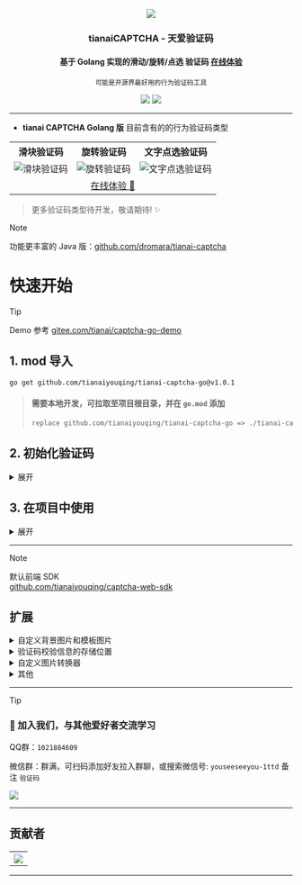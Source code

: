 <div align="center">

![][image-logo]

### tianaiCAPTCHA - 天爱验证码
#### 基于 Golang 实现的滑动/旋转/点选 验证码  **[在线体验][online-demo-link]**
<sup>可能是开源界最好用的行为验证码工具</sup><br>

[![][github-release-shield]][github-release-link] [![][github-license-shield]][github-license-link]<br>

</div>

---

- **tianai CAPTCHA Golang 版** 目前含有的的行为验证码类型
<table>
  <tr>
    <th>滑块验证码</th>
    <th>旋转验证码</th>
    <th>文字点选验证码</th>
  </tr>
  <tr>
    <td><img src="https://minio.tianai.cloud/public/demo-view/go-slider-1.png" alt="滑块验证码"></td>
    <td><img src="https://minio.tianai.cloud/public/demo-view/go-rotate-1.png" alt="旋转验证码"></td>
    <td><img src="https://minio.tianai.cloud/public/demo-view/go-click-1.png" alt="文字点选验证码"></td>
  </tr>
  <tr>
    <td colspan="3" align="center"><a href="http://captcha.tianai.cloud">在线体验 🚀</a></td>
  </tr>
</table>

> 更多验证码类型待开发，敬请期待! ✨

> [!NOTE]
> 功能更丰富的 Java 版：[github.com/dromara/tianai-captcha][tianai-captcha-java-link]

# 快速开始

> [!TIP]
> Demo 参考 [gitee.com/tianai/captcha-go-demo][captcha-go-demo-link]

## 1. mod 导入
```shell
go get github.com/tianaiyouqing/tianai-captcha-go@v1.0.1
```
> #### 需要本地开发，可拉取至项目根目录，并在 `go.mod` 添加
> ```mod
> replace github.com/tianaiyouqing/tianai-captcha-go => ./tianai-captcha-go
> ```

## 2. 初始化验证码

<details>
  <summary>展开</summary>

```go
import (
	"github.com/tianaiyouqing/tianai-captcha-go/application"
	"github.com/tianaiyouqing/tianai-captcha-go/common/model"
)

var Captcha *application.TianAiCaptchaApplication

func init() {
    builder := application.NewBuilder()
    // 添加滑块验证码
    builder.AddProvider(application.CreateSliderProvider())
    // 添加旋转验证码
    builder.AddProvider(application.CreateRotateProvider())
    // 添加文字点选验证码， 参数为nil时会读取默认的字体，可以替换成自定义字体， 传入多个字体会随机选择
    builder.AddProvider(application.CreateWordClickProvider(nil))
	// 注意 构建出来的 CaptchaApplication 是单例的，所以可以全局使用
    Captcha = builder.Build()
}
```
</details>

## 3. 在项目中使用

<details>
  <summary>展开</summary>

```go
// 这里以gin框架为例，其它框架自行修改即可

// 生成验证码
func GenCaptcha(c *gin.Context) {
    // 这里生成类型为 SLIDER的验证码， 目前支持 SLIDER、ROTATE、WORD_IMAGE_CLICK
    captcha, err := Captcha.GenerateCaptcha(&model.GenerateParam{
        CaptchaName: "SLIDER",
    })
    if err != nil {
        c.JSON(500, gin.H{
            "code": 500,
            "msg":  err.Error(),
        })
        return
    }
    // 这边返回的结构是为了适配 tianai-captcha-web-sdk 前端项目
    c.JSON(200, gin.H{
        "code":    200,
        "msg":     "success",
        "id":      captcha.Id,
        "captcha": captcha,
    })

}

// 校验验证码
func Valid(c *gin.Context) {
	
    // 该接收的参数结构是前端项目 tianai-captcha-web-sdk 的 ValidParam
    validParam := new(ValidParam)
    if err := c.ShouldBindJSON(validParam); err != nil {
        c.JSON(http.StatusBadRequest, gin.H{"error": err.Error()})
        return
    }
    valid, err := Captcha.Valid(validParam.Id, &validParam.Data)
    if err != nil {
        c.JSON(500, gin.H{
        "code": 500,
        "msg":  err.Error(),
        })
        return
    }
    c.JSON(200, valid)
}

type ValidParam struct {
    Id   string                  `json:"id" binding:"required"`
    Data model.ImageCaptchaTrack `json:"data" binding:"required"`
}

```
</details>

---

> [!NOTE]
> 默认前端 SDK<br>
> [github.com/tianaiyouqing/captcha-web-sdk][tianai-captcha-web-sdk-link]


## 扩展

<details>
  <summary>自定义背景图片和模板图片</summary>

```go
package controller

import (
	"github.com/tianaiyouqing/tianai-captcha-go/application"
	"github.com/tianaiyouqing/tianai-captcha-go/common"
	"github.com/tianaiyouqing/tianai-captcha-go/common/model"
	"github.com/tianaiyouqing/tianai-captcha-go/resource"
)

var Captcha *application.TianAiCaptchaApplication

func init() {

	// 创建一个resourceStore存储
	store := resource.NewMemoryImageCaptchaResourceStore()

	// ==================== 设置背景图片 ====================

	// 注意: 背景图片的宽高为 600*360， 后台支持自定义调整宽高， 但是 tianai-captcha-web-sdk 项目设置的样式必须为 600*360的比例， 可以缩放大小，但是小白的话直接就设置600*360

	// 第一个参数为验证码名称，第二个参数为资源, 验证码名称目前支持 "SLIDER" "ROTATE" "WORD_IMAGE_CLICK"
	store.AddResource(common.CAPTCHA_NAME_SLIDER, &model.Resource{
		ResourceType: "file",              // 这个参数指定资源类型，目前支持file、url， 可以自己扩展相对应的资源读取器，这里演示file类型
		Data:         "./rsources/1.jpeg", // 如果类型为file， 则data为文件路径， 如果类型为url， 则data为url地址， 以此类推
	})
	store.AddResource(common.CAPTCHA_NAME_ROTATE, &model.Resource{
		ResourceType: "file",
		Data:         "./rsources/2.jpeg",
	})
	store.AddResource(common.CAPTCHA_NAME_SLIDER, &model.Resource{
		ResourceType: "file",
		Data:         "./rsources/3.jpeg",
	})
	store.AddResource(common.CAPTCHA_NAME_SLIDER, &model.Resource{
		ResourceType: "file",
		Data:         "./rsources/4.jpegg",
	})

	// ============================ 设置模板图片 ============================
	// 注意模板图片要按照指定的格式设置样式和尺寸， 下面给出默认大小，该宽高是按照背景图为 600*360计算的， 如果模板图片不符合要求， 则需要自己调整样式和尺寸
	// slider 底图样式大小为 110*110, 滑块样式大小为 110*110
	// rotate 底图样式大小为 200*200, 旋转图片样式大小为 200*200

	// ============= 设置自定义模板 ====================
	resourceMap := model.NewResourceMap()
	resourceMap.PutValue("active.png", &model.Resource{
		ResourceType: "file",
		Data:         "C:\\Users\\Thinkpad\\Desktop\\captcha\\templates\\六边形-滑块.png",
	})
	resourceMap.PutValue("fixed.png", &model.Resource{
		ResourceType: "file",
		Data:         "C:\\Users\\Thinkpad\\Desktop\\captcha\\templates\\六边形-底图.png",
	})
	store.AddTemplate(common.CAPTCHA_NAME_SLIDER, resourceMap)

	// ============= 设置默认模板 ====================
	// 如果小白只想替换背景图，不想设置模板，也可以使用系统自带的模板，代码如下
	defaultSliderTemplates := resource.GetDefaultSliderTemplates()
	for _, template := range defaultSliderTemplates {
		store.AddTemplate(common.CAPTCHA_NAME_SLIDER, template)
	}
	defaultRotateTemplates := resource.GetDefaultRotateTemplate()
	for _, template := range defaultRotateTemplates {
		store.AddTemplate(common.CAPTCHA_NAME_ROTATE, template)
	}

	// ========= 构建验证码应用 ==========

	builder := application.NewBuilder()
	// 设置存放资源的存储器
	builder.SetResourceStore(store)
	// 添加验证码生成器
	builder.AddProvider(application.CreateSliderProvider())
	builder.AddProvider(application.CreateRotateProvider())
	builder.AddProvider(application.CreateWordClickProvider(nil))
	Captcha = builder.Build()
}
```
</details>

<details>
  <summary>验证码校验信息的存储位置</summary>

#### 验证码的校验信息默认存储在内存中，若要换成 Redis 之类的，自定义扩展即可，例子：

```go
package controller

import (
	"github.com/tianaiyouqing/tianai-captcha-go/application"
	"github.com/tianaiyouqing/tianai-captcha-go/common/model"
)

var Captcha *application.TianAiCaptchaApplication

func init() {
	// 自定义缓存存储器
	customCacheStore := &CustomCacheStore{}

	builder := application.NewBuilder()
	// 设置自定义缓存存储器
	builder.SetCacheStore(customCacheStore)
	// 添加验证码生成器
	builder.AddProvider(application.CreateSliderProvider())
	builder.AddProvider(application.CreateRotateProvider())
	builder.AddProvider(application.CreateWordClickProvider(nil))
	Captcha = builder.Build()
}

type CustomCacheStore struct{}

func (CustomCacheStore) GetCache(key string) (value map[string]any, ok bool) {
	//TODO 通过key获取缓存
	panic("implement me")
}

func (CustomCacheStore) GetAndRemoveCache(key string) (value map[string]any, ok bool) {
	//TODO 通过key获取缓存并删除
	panic("implement me")
}

func (CustomCacheStore) SetCache(key string, data map[string]any, captchaInfo *model.ImageCaptchaInfo) error {
	//TODO 设置缓存
	panic("implement me")
}
```
</details>

<details>
  <summary>自定义图片转换器</summary>

```go
package controller

import (
	"github.com/tianaiyouqing/tianai-captcha-go/application"
	"github.com/tianaiyouqing/tianai-captcha-go/common/model"
	"github.com/tianaiyouqing/tianai-captcha-go/generator"
)

var Captcha *application.TianAiCaptchaApplication

func init() {
	// 自定义缓存存储器


	builder := application.NewBuilder()
	// 设置自定义图片转换器， 默认是base64格式的转换前， 背景图为 jpg， 模板图为png， 如有需要可自定义实现 `generator.ImageTransform` 接口进行转换
	builder.SetImageTransform(generator.NewBase64ImageTransform())
	// 添加验证码生成器
	builder.AddProvider(application.CreateSliderProvider())
	builder.AddProvider(application.CreateRotateProvider())
	builder.AddProvider(application.CreateWordClickProvider(nil))
	Captcha = builder.Build()
}
```
</details>

<details>
  <summary>其他</summary>

```go
package controller

import (
	"github.com/tianaiyouqing/tianai-captcha-go/application"
	"github.com/tianaiyouqing/tianai-captcha-go/common/model"
	"github.com/tianaiyouqing/tianai-captcha-go/generator"
	"github.com/tianaiyouqing/tianai-captcha-go/resource"
	"github.com/tianaiyouqing/tianai-captcha-go/validator"
	"time"
)

var Captcha *application.TianAiCaptchaApplication

func init() {
	builder := application.NewBuilder()

	// 设置资源存储器
	builder.SetResourceStore(resource.NewMemoryImageCaptchaResourceStore())
	// 设置资源读取器，负责把Resource对象转换成Image图片对象
	readers := resource.NewDefaultImageCaptchaResourceReaders()
	//readers.AddResourceReader(nil)// 自定义可以添加自定义的资源读取器
	builder.SetResourceImageReader(readers)
	// 设置自定义图片转换器， 默认是base64格式的转换前， 背景图为 jpg， 模板图为png， 如有需要可自定义实现 `generator.ImageTransform` 接口进行转换
	builder.SetImageTransform(generator.NewBase64ImageTransform())
	// 设置缓冲存储器， 默认是内存存储器， 如需要扩展redis之类， 可自定义实现 `application.CacheStore` 接口
	builder.SetCacheStore(application.NewMemoryCacheStore(5*time.Minute, 5*time.Minute))
	// 设置验证码验证器 参数为默认的容错值，传nil则容错值默认设置为 0.02
	builder.SetImageCaptchaValidator(validator.NewSimpleImageCaptchaValidator(nil))

	// 添加验证码生成器
	builder.AddProvider(application.CreateSliderProvider())
	builder.AddProvider(application.CreateRotateProvider())
	builder.AddProvider(application.CreateWordClickProvider(nil))
	Captcha = builder.Build()
}
```
</details>

---

> [!TIP]
> ### 👋 加入我们，与其他爱好者交流学习
>
> QQ群：`1021884609`<br>
>
> 微信群：群满，可扫码添加好友拉入群聊，或搜索微信号: `youseeseeyou-1ttd` 备注 `验证码`
>
> ![][qrcode-link] <br>

---

## 贡献者

<a href="https://github.com/tianaiyouqing/tianai-captcha-go/graphs/contributors" target="_blank">
  <table>
    <tr>
      <th>
          <img src="https://contrib.rocks/image?repo=tianaiyouqing/tianai-captcha-go">
      </th>
    </tr>
  </table>
</a>

---

[image-logo]: https://minio.tianai.cloud/public/captcha/logo/logo-519x100.png
[github-release-shield]: https://img.shields.io/github/v/release/tianaiyouqing/tianai-captcha-go?color=369eff&labelColor=black&logo=github&style=flat-square
[github-release-link]: https://github.com/tianaiyouqing/tianai-captcha-go/releases
[github-license-link]: https://github.com/tianaiyouqing/tianai-captcha-go/blob/master/LICENSE
[github-license-shield]: https://img.shields.io/badge/MulanPSL-2.0-white?labelColor=black&style=flat-square
[tianai-captcha-java-link]: https://github.com/dromara/tianai-captcha
[captcha-go-demo-link]: https://gitee.com/tianai/captcha-go-demo
[tianai-captcha-web-sdk-link]: https://github.com/tianaiyouqing/captcha-web-sdk
[online-demo-link]: http://captcha.tianai.cloud
[qrcode-link]: https://minio.tianai.cloud/public/qun4.png